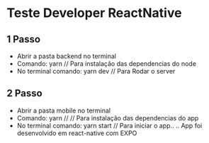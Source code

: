 # Teste Developer ReactNative 

## 1 Passo

- Abrir a pasta backend no terminal
- Comando: yarn // Para instalação das dependencias do node
- No terminal comando: yarn dev // Para Rodar o server

## 2 Passo

- Abrir a pasta mobile no terminal
- Comando: yarn // // Para instalação das dependencias do app
- No terminal comando: yarn start // Para iniciar o app..
  .. App foi desenvolvido em react-native com EXPO

